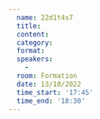 ```yaml
---
  name: 22d1t4s7
  title: 
  content:
  category: 
  format: 
  speakers: 
    - 
  room: Formation
  date: 13/10/2022
  time_start: '17:45'
  time_end: '18:30'
---
```


